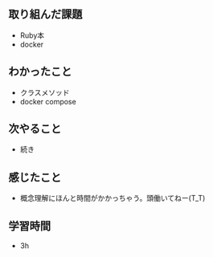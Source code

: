 ## 取り組んだ課題
- Ruby本
- docker

## わかったこと
- クラスメソッド
- docker compose

## 次やること
- 続き

## 感じたこと
- 概念理解にほんと時間がかかっちゃう。頭働いてねー(T_T)
  
## 学習時間
- 3h
